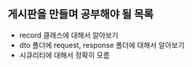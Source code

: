 ## 게시판을 만들며 공부해야 될 목록 

- record 클래스에 대해서 알아보기
- dto 폴더에 request, response 폴더에 대해서 알아보기
- 시큐리티에 대해서 정확히 모름